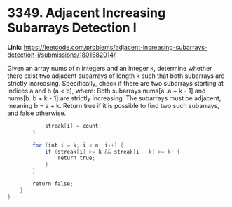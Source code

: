 # 3349. Adjacent Increasing Subarrays Detection I

**Link:** https://leetcode.com/problems/adjacent-increasing-subarrays-detection-i/submissions/1801682014/

Given an array nums of n integers and an integer k, determine whether there exist two adjacent subarrays of length k such that both subarrays are strictly increasing. Specifically, check if there are two subarrays starting at indices a and b (a < b), where: Both subarrays nums[a..a + k - 1] and nums[b..b + k - 1] are strictly increasing. The subarrays must be adjacent, meaning b = a + k. Return true if it is possible to find two such subarrays, and false otherwise.

```java
            streak[i] = count;
        }

        for (int i = k; i < n; i++) {
            if (streak[i] >= k && streak[i - k] >= k) {
                return true;
            }
        }

        return false;
    }
}

```
